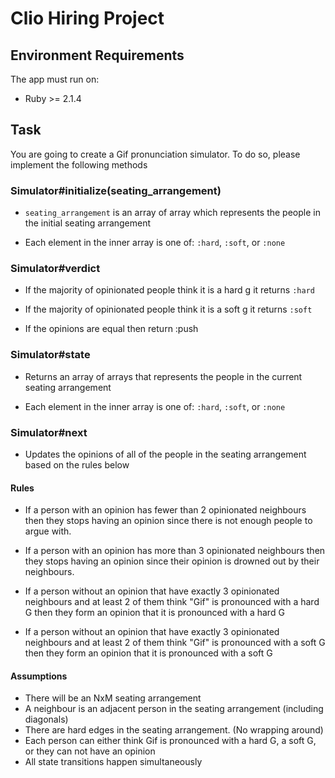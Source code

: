 # Clio Hiring Project

## Environment Requirements

The app must run on:

- Ruby >= 2.1.4

## Task
 
You are going to create a Gif pronunciation simulator. To do so, please implement the following methods

### Simulator#initialize(seating_arrangement)

- `seating_arrangement` is an array of array which represents the people in the initial seating arrangement

- Each element in the inner array is one of: `:hard`, `:soft`, or `:none`

### Simulator#verdict

- If the majority of opinionated people think it is a hard g it returns `:hard`

- If the majority of opinionated people think it is a soft g it returns `:soft`

- If the opinions are equal then return :push

### Simulator#state

- Returns an array of arrays that represents the people in the current seating arrangement

- Each element in the inner array is one of: `:hard`, `:soft`, or `:none`

### Simulator#next

- Updates the opinions of all of the people in the seating arrangement based on the rules below

#### Rules

- If a person with an opinion has fewer than 2 opinionated neighbours then they stops having an opinion since there is not enough people to argue with. 

- If a person with an opinion has more than 3 opinionated neighbours then they stops having an opinion since their opinion is drowned out by their neighbours. 

- If a person without an opinion that have exactly 3 opinionated neighbours and at least 2 of them think "Gif" is pronounced with a hard G then they form an opinion that it is pronounced with a hard G

- If a person without an opinion that have exactly 3 opinionated neighbours and at least 2 of them think "Gif" is pronounced with a soft G then they form an opinion that it is pronounced with a soft G

#### Assumptions 
- There will be an NxM seating arrangement
- A neighbour is an adjacent person in the seating arrangement (including diagonals)
- There are hard edges in the seating arrangement. (No wrapping around)
- Each person can either think Gif is pronounced with a hard G, a soft G, or they can not have an opinion
- All state transitions happen simultaneously
